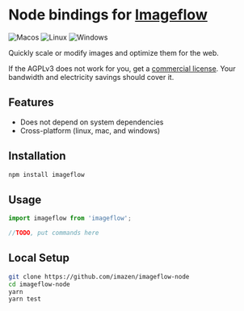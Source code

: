 # Node bindings for [Imageflow](https://github.com/imazen/imageflow)

![Macos](https://github.com/imazen/imageflow-node/workflows/Test%20Macos/badge.svg) ![Linux](https://github.com/imazen/imageflow-node/workflows/Test%20Linux/badge.svg) ![Windows](https://github.com/imazen/imageflow-node/workflows/Test%20Windows/badge.svg)

Quickly scale or modify images and optimize them for the web.

If the AGPLv3 does not work for you, get a [commercial license](https://imageresizing.net/pricing). 
Your bandwidth and electricity savings should cover it. 

## Features

* Does not depend on system dependencies
* Cross-platform (linux, mac, and windows)

## Installation

```bash
npm install imageflow
```

## Usage

```js
import imageflow from 'imageflow';

//TODO, put commands here
```

## Local Setup

```bash
git clone https://github.com/imazen/imageflow-node
cd imageflow-node
yarn
yarn test
```
